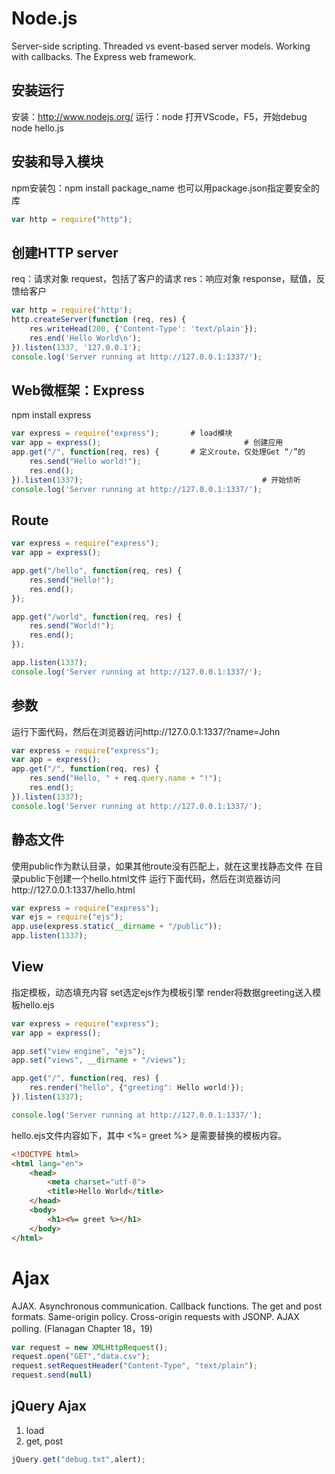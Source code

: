 
# Node.js

Server-side scripting. Threaded vs event-based server models. Working with callbacks. The Express web framework.

## 安装运行
安装：http://www.nodejs.org/
运行：node
打开VScode，F5，开始debug
node hello.js

## 安装和导入模块

npm安装包：npm install package_name
也可以用package.json指定要安全的库

```JavaScript
var http = require("http");
```

## 创建HTTP server

req：请求对象 request，包括了客户的请求
res：响应对象 response，赋值，反馈给客户
```JavaScript
var http = require('http');
http.createServer(function (req, res) {
	res.writeHead(200, {'Content-Type': 'text/plain'});
	res.end('Hello World\n');
}).listen(1337, '127.0.0.1');
console.log('Server running at http://127.0.0.1:1337/');
```

## Web微框架：Express
npm install express
```JavaScript
var express = require("express");		# load模块
var app = express();								# 创建应用
app.get("/", function(req, res) {		# 定义route，仅处理Get “/”的
	res.send("Hello world!");
	res.end();
}).listen(1337);										# 开始侦听
console.log('Server running at http://127.0.0.1:1337/');
```

## Route

```JavaScript
var express = require("express");
var app = express();

app.get("/hello", function(req, res) {
	res.send("Hello!");
	res.end();
});

app.get("/world", function(req, res) {
	res.send("World!");
	res.end();
});

app.listen(1337);
console.log('Server running at http://127.0.0.1:1337/');
```

## 参数

运行下面代码，然后在浏览器访问http://127.0.0.1:1337/?name=John
```JavaScript
var express = require("express");
var app = express();
app.get("/", function(req, res) {
	res.send("Hello, " + req.query.name + "!");
	res.end();
}).listen(1337);
console.log('Server running at http://127.0.0.1:1337/');
```

## 静态文件

使用public作为默认目录，如果其他route没有匹配上，就在这里找静态文件
在目录public下创建一个hello.html文件
运行下面代码，然后在浏览器访问http://127.0.0.1:1337/hello.html
```JavaScript
var express = require("express");
var ejs = require("ejs");
app.use(express.static(__dirname + "/public"));			
app.listen(1337);
```

## View
指定模板，动态填充内容
set选定ejs作为模板引擎
render将数据greeting送入模板hello.ejs

```JavaScript
var express = require("express");
var app = express();

app.set("view engine", "ejs");
app.set("views", __dirname + "/views");

app.get("/", function(req, res) {
	res.render("hello", {"greeting": Hello world!});
}).listen(1337);

console.log('Server running at http://127.0.0.1:1337/');
```

hello.ejs文件内容如下，其中 <%= greet %> 是需要替换的模板内容。

```html
<!DOCTYPE html>
<html lang="en">
	<head>
		<meta charset="utf-8">
		<title>Hello World</title>
	</head>
	<body>
		<h1><%= greet %></h1>
	</body>
</html>

```

# Ajax

AJAX. Asynchronous communication. Callback functions. The get and post formats. Same-origin policy. Cross-origin requests with JSONP. AJAX polling. (Flanagan Chapter 18，19)

```JavaScript
var request = new XMLHttpRequest();
request.open("GET","data.csv");
request.setRequestHeader("Content-Type", "text/plain");
request.send(null)
```

## jQuery Ajax
1. load
2. get, post

```JavaScript
jQuery.get("debug.txt",alert);
```
